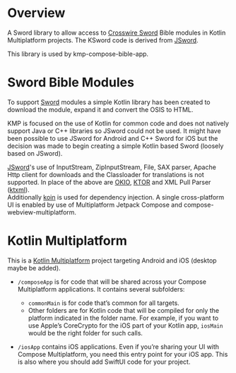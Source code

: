 # Overview

A Sword library to allow access to [Crosswire Sword](https://www.crosswire.org/sword/index.jsp) Bible modules in Kotlin Multiplatform projects.  The KSword code is derived from [JSword](https://github.com/crosswire/jsword).

This library is used by kmp-compose-bible-app.

# Sword Bible Modules

To support [Sword](https://www.crosswire.org/sword/index.jsp) modules a simple Kotlin library has been created to download the module, expand it and convert the OSIS to HTML.  

KMP is focused on the use of Kotlin for common code and does not natively support Java or C++ libraries so JSword could 
not be used.  It might have been possible to use JSword for Android and C++ Sword for iOS but the 
decision was made to begin creating a simple Kotlin based Sword (loosely based on JSword).

[JSword](https://www.crosswire.org/jsword/)'s use of InputStream, ZipInputStream, File, SAX parser, Apache Http client for downloads and the Classloader for translations is not supported.
In place of the above are [OKIO](https://github.com/square/okio), [KTOR](https://ktor.io/) and XML Pull Parser ([ktxml](https://github.com/kobjects/ktxml)).  
Additionally [koin](https://insert-koin.io/) is used for dependency injection. 
A single cross-platform UI is enabled by use of Multiplatform Jetpack Compose and compose-webview-multiplatform.

# Kotlin Multiplatform

This is a [Kotlin Multiplatform](https://www.jetbrains.com/help/kotlin-multiplatform-dev/get-started.html) project targeting Android and iOS (desktop maybe be added).

* `/composeApp` is for code that will be shared across your Compose Multiplatform applications.
  It contains several subfolders:
  - `commonMain` is for code that’s common for all targets.
  - Other folders are for Kotlin code that will be compiled for only the platform indicated in the folder name.
    For example, if you want to use Apple’s CoreCrypto for the iOS part of your Kotlin app,
    `iosMain` would be the right folder for such calls.

* `/iosApp` contains iOS applications. Even if you’re sharing your UI with Compose Multiplatform, 
  you need this entry point for your iOS app. This is also where you should add SwiftUI code for your project.
